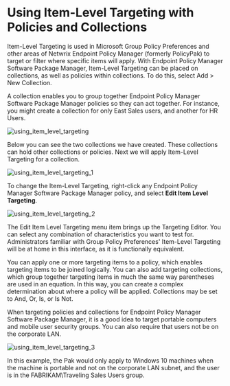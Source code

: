 # Using Item-Level Targeting with Policies and Collections

Item-Level Targeting is used in Microsoft Group Policy Preferences and other areas of Netwrix
Endpoint Policy Manager (formerly PolicyPak) to target or filter where specific items will apply.
With Endpoint Policy Manager Software Package Manager, Item-Level Targeting can be placed on
collections, as well as policies within collections. To do this, select Add > New Collection.

A collection enables you to group together Endpoint Policy Manager Software Package Manager policies
so they can act together. For instance, you might create a collection for only East Sales users, and
another for HR Users.

![using_item_level_targeting](/img/product_docs/endpointpolicymanager/softwarepackage/using_item_level_targeting.webp)

Below you can see the two collections we have created. These collections can hold other collections
or policies. Next we will apply Item-Level Targeting for a collection.

![using_item_level_targeting_1](/img/product_docs/endpointpolicymanager/softwarepackage/using_item_level_targeting_1.webp)

To change the Item-Level Targeting, right-click any Endpoint Policy Manager Software Package Manager
policy, and select **Edit Item Level Targeting**.

![using_item_level_targeting_2](/img/product_docs/endpointpolicymanager/softwarepackage/using_item_level_targeting_2.webp)

The Edit Item Level Targeting menu item brings up the Targeting Editor. You can select any
combination of characteristics you want to test for. Administrators familiar with Group Policy
Preferences' Item-Level Targeting will be at home in this interface, as it is functionally
equivalent.

You can apply one or more targeting items to a policy, which enables targeting items to be joined
logically. You can also add targeting collections, which group together targeting items in much the
same way parentheses are used in an equation. In this way, you can create a complex determination
about where a policy will be applied. Collections may be set to And, Or, Is, or Is Not.

When targeting policies and collections for Endpoint Policy Manager Software Package Manager, it is
a good idea to target portable computers and mobile user security groups. You can also require that
users not be on the corporate LAN.

![using_item_level_targeting_3](/img/product_docs/endpointpolicymanager/remoteworkdelivery/using_item_level_targeting_3.webp)

In this example, the Pak would only apply to Windows 10 machines when the machine is portable and
not on the corporate LAN subnet, and the user is in the FABRIKAM\Traveling Sales Users group.
